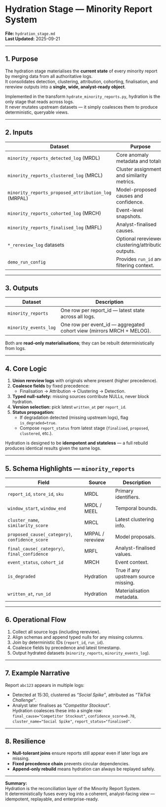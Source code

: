 # Hydration Stage — Minority Report System  
**File:** `hydration_stage.md`  
**Last Updated:** 2025-09-21  

---

## 1. Purpose  
The hydration stage materialises the **current state** of every minority report by merging data from all authoritative logs.  
It consolidates detection, clustering, attribution, cohorting, finalisation, and rereview outputs into a **single, wide, analyst-ready object**.

Implemented in the transform `hydrate_minority_reports.py`, hydration is the only stage that reads across logs.  
It never mutates upstream datasets — it simply coalesces them to produce deterministic, queryable views.

---

## 2. Inputs  
| Dataset | Purpose |
|----------|----------|
| `minority_reports_detected_log` (MRDL) | Core anomaly metadata and totals. |
| `minority_reports_clustered_log` (MRCL) | Cluster assignments and similarity metrics. |
| `minority_reports_proposed_attribution_log` (MRPAL) | Model-proposed causes and confidence. |
| `minority_reports_cohorted_log` (MRCH) | Event-level snapshots. |
| `minority_reports_finalised_log` (MRFL) | Analyst-finalised causes. |
| `*_rereview_log` datasets | Optional rereviewed clustering/attribution outputs. |
| `demo_run_config` | Provides `run_id` and filtering context. |

---

## 3. Outputs  
| Dataset | Description |
|----------|--------------|
| `minority_reports` | One row per report_id — latest state across all logs. |
| `minority_events_log` | One row per event_id — aggregated cohort view (mirrors MRCH + MELOG). |

Both are **read-only materialisations**; they can be rebuilt deterministically from logs.

---

## 4. Core Logic  
1. **Union rereview logs** with originals where present (higher precedence).  
2. **Coalesce fields** by fixed precedence:  
   - Finalisation → Attribution → Clustering → Detection.  
3. **Typed null-safety:** missing sources contribute NULLs, never block hydration.  
4. **Version selection:** pick latest `written_at` per `report_id`.  
5. **Status propagation:**  
   - If degradation detected (missing upstream logs), flag `is_degraded=true`.  
   - Compose `report_status` from latest stage (`finalised`, `proposed`, `clustered`, etc.).  

Hydration is designed to be **idempotent and stateless** — a full rebuild produces identical results given the same logs.

---

## 5. Schema Highlights — `minority_reports`  
| Field | Source | Description |
|--------|---------|-------------|
| `report_id`, `store_id`, `sku` | MRDL | Primary identifiers. |
| `window_start`, `window_end` | MRDL / MEEL | Temporal bounds. |
| `cluster_name`, `similarity_score` | MRCL | Latest clustering info. |
| `proposed_cause(_category)`, `confidence_score` | MRPAL / rereview | Model proposals. |
| `final_cause(_category)`, `final_confidence` | MRFL | Analyst-finalised values. |
| `event_status`, `cohort_id` | MRCH | Event context. |
| `is_degraded` | Hydration | True if any upstream source missing. |
| `written_at`, `run_id` | Hydration | Materialisation metadata. |

---

## 6. Operational Flow  
1. Collect all source logs (including rereview).  
2. Align schemas and append typed nulls for any missing columns.  
3. Join by deterministic IDs (`report_id`, `run_id`).  
4. Coalesce fields by precedence and latest timestamp.  
5. Output hydrated datasets (`minority_reports`, `minority_events_log`).  

---

## 7. Example Narrative  
Report `abc123` appears in multiple logs:  
- Detected at 15:30, clustered as *“Social Spike”*, attributed as *“TikTok Challenge”*.  
- Analyst later finalises as *“Competitor Stockout”*.  
Hydration coalesces these into a single row:  
`final_cause="Competitor Stockout"`, `confidence_score=0.78`, `cluster_name="Social Spike"`, `report_status="finalised"`.  

---

## 8. Resilience  
- **Null-tolerant joins** ensure reports still appear even if later logs are missing.  
- **Fixed precedence chain** prevents circular dependencies.  
- **Append-only rebuild** means hydration can always be replayed safely.  

---

**Summary:**  
Hydration is the reconciliation layer of the Minority Report System.  
It deterministically fuses every log into a coherent, analyst-facing view — idempotent, replayable, and enterprise-ready.
